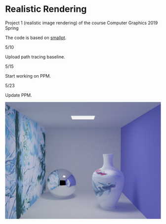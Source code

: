 # Realistic Rendering
Project 1 (realistic image rendering) of the course Computer Graphics 2019 Spring

The code is based on [smallpt](http://www.kevinbeason.com/smallpt/ "smallpt").

5/10

Upload path tracing baseline.

5/15

Start working on PPM.

5/23

Update PPM.

![avatar](https://github.com/RecursionSheep/RealisticRendering/blob/master/results/image.png)
